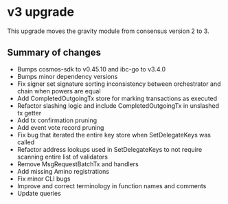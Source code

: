 # v3 upgrade

This upgrade moves the gravity module from consensus version 2 to 3.

## Summary of changes

* Bumps cosmos-sdk to v0.45.10 and ibc-go to v3.4.0
* Bumps minor dependency versions
* Fix signer set signature sorting inconsistency between orchestrator and chain when powers are equal
* Add CompletedOutgoingTx store for marking transactions as executed
* Refactor slashing logic and include CompletedOutgoingTx in unslashed tx getter
* Add tx confirmation pruning 
* Add event vote record pruning
* Fix bug that iterated the entire key store when SetDelegateKeys was called
* Refactor address lookups used in SetDelegateKeys to not require scanning entire list of validators
* Remove MsgRequestBatchTx and handlers
* Add missing Amino registrations
* Fix minor CLI bugs
* Improve and correct terminology in function names and comments
* Update queries

